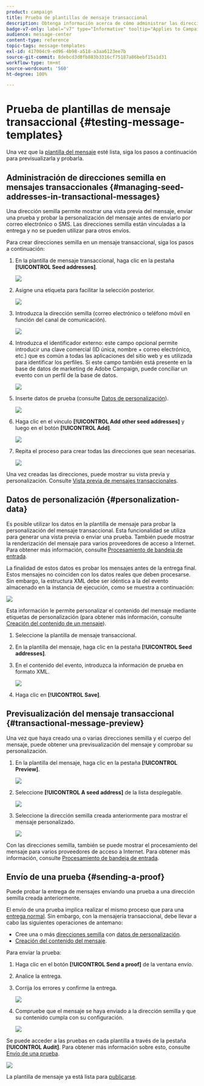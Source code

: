 ```yaml
---
product: campaign
title: Prueba de plantillas de mensaje transaccional
description: Obtenga información acerca de cómo administrar las direcciones semilla en mensajes transaccionales para previsualizarlos y probarlos en Adobe Campaign Classic
badge-v7-only: label="v7" type="Informative" tooltip="Applies to Campaign Classic v7 only"
audience: message-center
content-type: reference
topic-tags: message-templates
exl-id: 417004c9-ed96-4b98-a518-a3aa6123ee7b
source-git-commit: 8debcd3d8fb883b3316cf75187a86bebf15a1d31
workflow-type: tm+mt
source-wordcount: '560'
ht-degree: 100%

---
```


# Prueba de plantillas de mensaje transaccional {#testing-message-templates}



Una vez que la [plantilla del mensaje](../../message-center/using/creating-the-message-template.md) esté lista, siga los pasos a continuación para previsualizarla y probarla.

## Administración de direcciones semilla en mensajes transaccionales {#managing-seed-addresses-in-transactional-messages}

Una dirección semilla permite mostrar una vista previa del mensaje, enviar una prueba y probar la personalización del mensaje antes de enviarlo por correo electrónico o SMS. Las direcciones semilla están vinculadas a la entrega y no se pueden utilizar para otros envíos.

Para crear direcciones semilla en un mensaje transaccional, siga los pasos a continuación:

1. En la plantilla de mensaje transaccional, haga clic en la pestaña **[!UICONTROL Seed addresses]**.

   ![](assets/messagecenter_create_seedaddr_001.png)

1. Asigne una etiqueta para facilitar la selección posterior.

   ![](assets/messagecenter_create_seedaddr_002.png)

1. Introduzca la dirección semilla (correo electrónico o teléfono móvil en función del canal de comunicación).

   ![](assets/messagecenter_create_seedaddr_003.png)

1. Introduzca el identificador externo: este campo opcional permite introducir una clave comercial (ID única, nombre + correo electrónico, etc.) que es común a todas las aplicaciones del sitio web y es utilizada para identificar los perfiles. Si este campo también está presente en la base de datos de marketing de Adobe Campaign, puede conciliar un evento con un perfil de la base de datos.

   ![](assets/messagecenter_create_seedaddr_003bis.png)

1. Inserte datos de prueba (consulte [Datos de personalización](#personalization-data)).

   ![](assets/messagecenter_create_custo_001.png)

   <!--## Creating several seed addresses {#creating-several-seed-addresses}-->
1. Haga clic en el vínculo **[!UICONTROL Add other seed addresses]** y luego en el botón **[!UICONTROL Add]**.

   ![](assets/messagecenter_create_seedaddr_004.png)

   <!--1. Follow the configuration steps for a seed address detailed in the [Creating a seed address](#creating-a-seed-address) section.-->
1. Repita el proceso para crear todas las direcciones que sean necesarias.

   ![](assets/messagecenter_create_seedaddr_008.png)

Una vez creadas las direcciones, puede mostrar su vista previa y personalización. Consulte [Vista previa de mensajes transaccionales](#transactional-message-preview).

## Datos de personalización {#personalization-data}

Es posible utilizar los datos en la plantilla de mensaje para probar la personalización del mensaje transaccional. Esta funcionalidad se utiliza para generar una vista previa o enviar una prueba. También puede mostrar la renderización del mensaje para varios proveedores de acceso a Internet. Para obtener más información, consulte [Procesamiento de bandeja de entrada](../../delivery/using/inbox-rendering.md).

La finalidad de estos datos es probar los mensajes antes de la entrega final. Estos mensajes no coinciden con los datos reales que deben procesarse. Sin embargo, la estructura XML debe ser idéntica a la del evento almacenado en la instancia de ejecución, como se muestra a continuación:

![](assets/messagecenter_create_custo_006.png)

Esta información le permite personalizar el contenido del mensaje mediante etiquetas de personalización (para obtener más información, consulte [Creación del contenido de un mensaje](../../message-center/using/creating-the-message-template.md#creating-message-content)).

1. Seleccione la plantilla de mensaje transaccional.

1. En la plantilla del mensaje, haga clic en la pestaña **[!UICONTROL Seed addresses]**.

1. En el contenido del evento, introduzca la información de prueba en formato XML.

   ![](assets/messagecenter_create_custo_001.png)

1. Haga clic en **[!UICONTROL Save]**.

## Previsualización del mensaje transaccional {#transactional-message-preview}

Una vez que haya creado una o varias direcciones semilla y el cuerpo del mensaje, puede obtener una previsualización del mensaje y comprobar su personalización.

1. En la plantilla del mensaje, haga clic en la pestaña **[!UICONTROL Preview]**.

   ![](assets/messagecenter_preview_001.png)

1. Seleccione **[!UICONTROL A seed address]** de la lista desplegable.

   ![](assets/messagecenter_preview_002.png)

1. Seleccione la dirección semilla creada anteriormente para mostrar el mensaje personalizado.

   ![](assets/messagecenter_create_seedaddr_009.png)

Con las direcciones semilla, también se puede mostrar el procesamiento del mensaje para varios proveedores de acceso a Internet. Para obtener más información, consulte [Procesamiento de bandeja de entrada](../../delivery/using/inbox-rendering.md).

## Envío de una prueba {#sending-a-proof}

Puede probar la entrega de mensajes enviando una prueba a una dirección semilla creada anteriormente.

El envío de una prueba implica realizar el mismo proceso que para una [entrega normal](../../delivery/using/steps-validating-the-delivery.md#sending-a-proof). Sin embargo, con la mensajería transaccional, debe llevar a cabo las siguientes operaciones de antemano:

* Cree una o más [direcciones semilla](#managing-seed-addresses-in-transactional-messages) con [datos de personalización](#personalization-data).
* [Creación del contenido del mensaje](../../message-center/using/creating-the-message-template.md#creating-message-content).

Para enviar la prueba:

1. Haga clic en el botón **[!UICONTROL Send a proof]** de la ventana envío.
1. Analice la entrega.
1. Corrija los errores y confirme la entrega.

   ![](assets/messagecenter_send_proof_001.png)

1. Compruebe que el mensaje se haya enviado a la dirección semilla y que su contenido cumpla con su configuración.

   ![](assets/messagecenter_send_proof_002.png)

Se puede acceder a las pruebas en cada plantilla a través de la pestaña **[!UICONTROL Audit]**. Para obtener más información sobre esto, consulte [Envío de una prueba](../../delivery/using/steps-validating-the-delivery.md#sending-a-proof).

![](assets/messagecenter_send_proof_003.png)

La plantilla de mensaje ya está lista para [publicarse](../../message-center/using/publishing-message-templates.md).